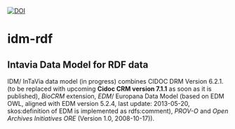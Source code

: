[![DOI](https://zenodo.org/badge/407187246.svg)](https://zenodo.org/badge/latestdoi/407187246)

# idm-rdf
## Intavia Data Model for RDF data
IDM/ InTaVia data model (in progress) combines CIDOC DRM Version 6.2.1. (to be replaced with upcoming **Cidoc CRM version 7.1.1** as soon as it is published), *BioCRM* extension, *EDM*/ Europana Data Model (based on EDM OWL, aligned with EDM version 5.2.4, last update: 2013-05-20, skos:definition of EDM is implemented as rdfs:comment), *PROV-O* and *Open Archives Initiatives ORE* (Version 1.0, 2008-10-17)).
